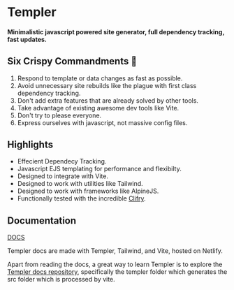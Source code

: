 # Templer

#### Minimalistic javascript powered site generator, full dependency tracking, fast updates.

## Six Crispy Commandments :doughnut:

1. Respond to template or data changes as fast as possible.
2. Avoid unnecessary site rebuilds like the plague with first class dependency tracking.
3. Don't add extra features that are already solved by other tools.
4. Take advantage of existing awesome dev tools like Vite.
5. Don't try to please everyone.
6. Express ourselves with javascript, not massive config files.

## Highlights

- Effecient Dependecy Tracking.
- Javascript EJS templating for performance and flexibilty.
- Designed to integrate with Vite.
- Designed to work with utilities like Tailwind.
- Designed to work with frameworks like AlpineJS.
- Functionally tested with the incredible [Clifry](https://github.com/jaunt/clifry).

## Documentation

[DOCS](https://templerdocs.netlify.app/)

Templer docs are made with Templer, Tailwind, and Vite, hosted on Netlify.

Apart from reading the docs, a great way to learn Templer is to explore the [Templer docs repository](https://github.com/jaunt/templerDocs), specifically the templer folder which generates the src folder which is processed by vite.
